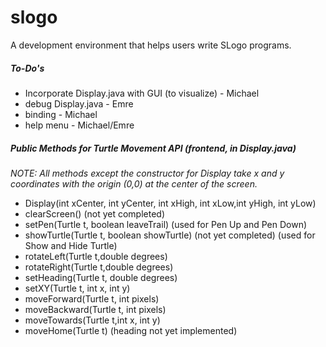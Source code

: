 # slogo
A development environment that helps users write SLogo programs.

##### To-Do's
* Incorporate Display.java with GUI (to visualize) - Michael
* debug Display.java - Emre
* binding - Michael
* help menu - Michael/Emre

##### Public Methods for Turtle Movement API (frontend, in Display.java)

*NOTE: All methods except the constructor for Display take x and y coordinates with the origin (0,0) at the center of the screen.*
* Display(int xCenter, int yCenter, int xHigh, int xLow,int yHigh, int yLow)
* clearScreen() (not yet completed)
* setPen(Turtle t, boolean leaveTrail) (used for Pen Up and Pen Down)
* showTurtle(Turtle t, boolean showTurtle) (not yet completed) (used for Show and Hide Turtle)
* rotateLeft(Turtle t,double degrees)
* rotateRight(Turtle t,double degrees)
* setHeading(Turtle t, double degrees)
* setXY(Turtle t, int x, int y)
* moveForward(Turtle t, int pixels)
* moveBackward(Turtle t, int pixels)
* moveTowards(Turtle t,int x, int y)
* moveHome(Turtle t) (heading not yet implemented)

 
